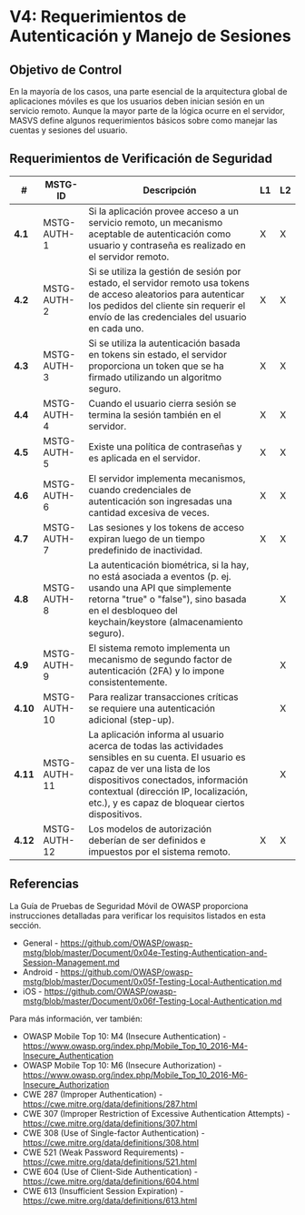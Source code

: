 # V4: Requerimientos de Autenticación y Manejo de Sesiones

## Objetivo de Control

En la mayoría de los casos, una parte esencial de la arquitectura global de aplicaciones móviles es que los usuarios deben inician sesión en un servicio remoto. Aunque la mayor parte de la lógica ocurre en el servidor, MASVS define algunos requerimientos básicos sobre como manejar las cuentas y sesiones del usuario.

## Requerimientos de Verificación de Seguridad

| # | MSTG-ID | Descripción | L1 | L2 |
| --- | --- | --- | --- | --- |
| **4.1** | MSTG-AUTH-1 | Si la aplicación provee acceso a un servicio remoto, un mecanismo aceptable de autenticación como usuario y contraseña es realizado en el servidor remoto. | X | X |
| **4.2** | MSTG-AUTH-2 | Si se utiliza la gestión de sesión por estado, el servidor remoto usa tokens de acceso aleatorios para autenticar los pedidos del cliente sin requerir el envío de las credenciales del usuario en cada uno. | X | X |
| **4.3** | MSTG-AUTH-3 | Si se utiliza la autenticación basada en tokens sin estado, el servidor proporciona un token que se ha firmado utilizando un algoritmo seguro. | X | X |
| **4.4** | MSTG-AUTH-4 | Cuando el usuario cierra sesión se termina la sesión también en el servidor. | X | X |
| **4.5** | MSTG-AUTH-5 | Existe una política de contraseñas y es aplicada en el servidor. | X | X |
| **4.6** | MSTG-AUTH-6 | El servidor implementa mecanismos, cuando credenciales de autenticación son ingresadas una cantidad excesiva de veces. | X | X |
| **4.7** | MSTG-AUTH-7 | Las sesiones y los tokens de acceso expiran luego de un tiempo predefinido de inactividad. | X  | X |
| **4.8** | MSTG-AUTH-8 | La autenticación biométrica, si la hay, no está asociada a eventos (p. ej. usando una API que simplemente retorna "true" o "false"), sino basada en el desbloqueo del keychain/keystore (almacenamiento seguro). |   | X |
| **4.9** | MSTG-AUTH-9 | El sistema remoto implementa un mecanismo de segundo factor de autenticación (2FA) y lo impone consistentemente. |   | X |
| **4.10** | MSTG-AUTH-10 | Para realizar transacciones críticas se requiere una autenticación adicional (step-up). |   | X |
| **4.11** | MSTG-AUTH-11 | La aplicación informa al usuario acerca de todas las actividades sensibles en su cuenta. El usuario es capaz de ver una lista de los dispositivos conectados, información contextual (dirección IP, localización, etc.), y es capaz de bloquear ciertos dispositivos. |  | X |
| **4.12** | MSTG-AUTH-12 | Los modelos de autorización deberían de ser definidos e impuestos por el sistema remoto. | X | X |

<div style="page-break-after: always;">
</div>

## Referencias

La Guía de Pruebas de Seguridad Móvil de OWASP proporciona instrucciones detalladas para verificar los requisitos listados en esta sección.

- General - <https://github.com/OWASP/owasp-mstg/blob/master/Document/0x04e-Testing-Authentication-and-Session-Management.md>
- Android - <https://github.com/OWASP/owasp-mstg/blob/master/Document/0x05f-Testing-Local-Authentication.md>
- iOS - <https://github.com/OWASP/owasp-mstg/blob/master/Document/0x06f-Testing-Local-Authentication.md>

Para más información, ver también:

- OWASP Mobile Top 10: M4 (Insecure Authentication) - <https://www.owasp.org/index.php/Mobile_Top_10_2016-M4-Insecure_Authentication>
- OWASP Mobile Top 10: M6 (Insecure Authorization) - <https://www.owasp.org/index.php/Mobile_Top_10_2016-M6-Insecure_Authorization>
- CWE 287 (Improper Authentication) - <https://cwe.mitre.org/data/definitions/287.html>
- CWE 307 (Improper Restriction of Excessive Authentication Attempts) - <https://cwe.mitre.org/data/definitions/307.html>
- CWE 308 (Use of Single-factor Authentication) - <https://cwe.mitre.org/data/definitions/308.html>
- CWE 521 (Weak Password Requirements) - <https://cwe.mitre.org/data/definitions/521.html>
- CWE 604 (Use of Client-Side Authentication) - <https://cwe.mitre.org/data/definitions/604.html>
- CWE 613 (Insufficient Session Expiration) - <https://cwe.mitre.org/data/definitions/613.html>
